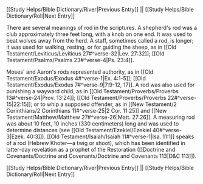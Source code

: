 [[Study Helps/Bible Dictionary/River|Previous Entry]]  ||  [[Study Helps/Bible Dictionary/Roll|Next Entry]]

 There are several meanings of rod in the scriptures. A shepherd's rod was a club approximately three feet long, with a knob on one end. It was used to beat wolves away from the herd. A staff, sometimes called a rod, is longer; it was used for walking, resting, or for guiding the sheep, as in [[Old Testament/Leviticus/Leviticus 27#^verse-32|Lev. 27:32]]; [[Old Testament/Psalms/Psalms 23#^verse-4|Ps. 23:4]].

 Moses' and Aaron's rods represented authority, as in [[Old Testament/Exodus/Exodus 4#^verse-1|Ex. 4:1-5]]; [[Old Testament/Exodus/Exodus 7#^verse-9|7:9-12, 17]]. A rod was also used for punishing a wayward child, as in [[Old Testament/Proverbs/Proverbs 13#^verse-24|Prov. 13:24]]; [[Old Testament/Proverbs/Proverbs 22#^verse-15|22:15]]; or to whip a supposed offender, as in [[New Testament/2 Corinthians/2 Corinthians 11#^verse-25|2 Cor. 11:25]] and [[New Testament/Matthew/Matthew 27#^verse-26|Matt. 27:26]]. A measuring rod was about 10 feet, 10 inches (330 centimeters) long and was used to determine distances (see [[Old Testament/Ezekiel/Ezekiel 40#^verse-3|Ezek. 40:3]]). [[Old Testament/Isaiah/Isaiah 11#^verse-1|Isa. 11:1]] speaks of a rod (Hebrew Khoter—a twig or shoot), which has been identified in latter-day revelation as a prophet of the Restoration ([[Doctrine and Covenants/Doctrine and Covenants/Doctrine and Covenants 113|D&C 113]]).

[[Study Helps/Bible Dictionary/River|Previous Entry]]  ||  [[Study Helps/Bible Dictionary/Roll|Next Entry]]